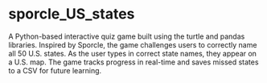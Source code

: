 # sporcle_US_states
A Python-based interactive quiz game built using the turtle and pandas libraries. Inspired by Sporcle, the game challenges users to correctly name all 50 U.S. states. As the user types in correct state names, they appear on a U.S. map. The game tracks progress in real-time and saves missed states to a CSV for future learning.
